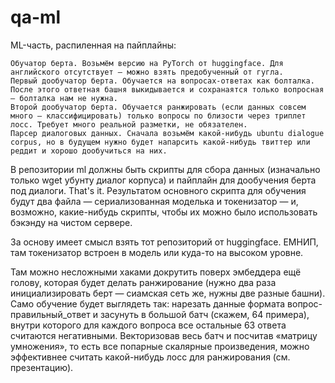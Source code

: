 # qa-ml

ML-часть, распиленная на пайплайны:

    Обучатор берта. Возьмём версию на PyTorch от huggingface. Для английского отсутствует — можно взять предобученный от гугла.
    Первый дообучатор берта. Обучается на вопросах-ответах как болталка. После этого ответная башня выкидывается и сохранаятся только вопросная — болталка нам не нужна.
    Второй дообучатор берта. Обучается ранжировать (если данных совсем много — классифицировать) только вопросы по близости через триплет лосс. Требует много реальной разметки, не обязателен.
    Парсер диалоговых данных. Сначала возьмём какой-нибудь ubuntu dialogue corpus, но в будущем нужно будет напарсить какой-нибудь твиттер или реддит и хорошо дообучиться на них.

В репозитории ml должны быть скрипты для сбора данных (изначально только wget убунту диалог корпуса) и пайплайн для дообучения берта под диалоги. That's it. Результатом основного скрипта для обучения будут два файла — сериализованная моделька и токенизатор — и, возможно, какие-нибудь скрипты, чтобы их можно было использовать бэкэнду на чистом сервере.

За основу имеет смысл взять тот репозиторий от huggingface. ЕМНИП, там токенизатор встроен в модель или куда-то на высоком уровне.

Там можно несложными хаками докрутить поверх эмбеддера ещё голову, которая будет делать ранжирование (нужно два раза инициализировать берт — сиамская сеть же, нужны две разные башни). Само обучение будет выглядеть так: нарезать данные формата вопрос-правильный_ответ и засунуть в большой батч (скажем, 64 примера), внутри которого для каждого вопроса все остальные 63 ответа считаются негативными. Векторизовав весь батч и посчитав «матрицу умножения», то есть все попарные скалярные произведения, можно эффективнее считать какой-нибудь лосс для ранжирования (см. презентацию).

